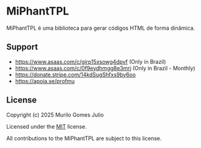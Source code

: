 # MiPhantTPL

MiPhantTPL é uma biblioteca para gerar códigos HTML de forma dinâmica.

## Support

- https://www.asaas.com/c/girp15xsowg4dpvf (Only in Brazil)
- https://www.asaas.com/c/0f9eydhmgg8e3mrj (Only in Brazil - Monthly)
- https://donate.stripe.com/14kdSugShfxs9by6oo
- https://apoia.se/profmu

## License

Copyright (c) 2025 Murilo Gomes Julio

Licensed under the [MIT](https://github.com/mugomes/miphanttpl/blob/main/LICENSE) license.

All contributions to the MiPhantTPL are subject to this license.
